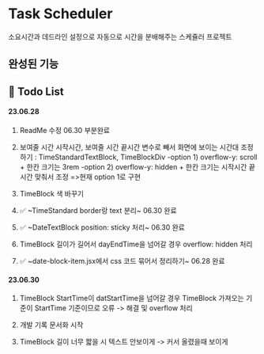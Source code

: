 # Task Scheduler

소요시간과 데드라인 설정으로 자동으로 시간을 분배해주는 스케쥴러 프로젝트

## 완성된 기능

## 📝 Todo List

#### 23.06.28

1. ReadMe 수정 06.30 부분완료

1. 보여줄 시간 시작시간, 보여줄 시간 끝시간 변수로 빼서
   화면에 보이는 시간대 조정하기
   : TimeStandardTextBlock, TimeBlockDiv
   -option 1) overflow-y: scroll + 한칸 크기는 3rem
   -option 2) overflow-y: hidden + 한칸 크기는 시작시간 끝시간 맞춰서 조정
    =>현재 option 1로 구현

1. TimeBlock 색 바꾸기

1. ✅ ~TimeStandard border랑 text 분리~ 06.30 완료

1. ✅ ~DateTextBlock position: sticky 처리~ 06.30 완료

1. TimeBlock 길이가 길어서 dayEndTime을 넘어갈 경우 overflow: hidden 처리

1. ✅ ~date-block-item.jsx에서 css 코드 묶어서 정리하기~ 06.28 완료

#### 23.06.30

1. TimeBlock StartTime이 datStartTime을 넘어갈 경우 TimeBlock 가져오는 기준이 StartTime 기준이므로 오류 -> 해결 및 overflow 처리

1. 개발 기록 문서화 시작

1. TimeBlock 길이 너무 짧을 시 텍스트 안보이게 -> 커서 올렸을때 보이게